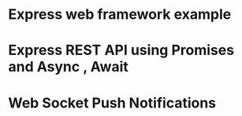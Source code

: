 # Express web framework example

# Express REST API using Promises and Async , Await

# Web Socket Push Notifications
